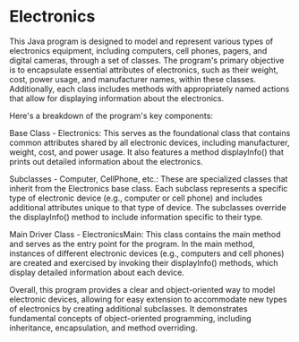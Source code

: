 # Electronics
This Java program is designed to model and represent various types of electronics equipment, including computers, cell phones, pagers, and digital cameras, through a set of classes. 
The program's primary objective is to encapsulate essential attributes of electronics, such as their weight, cost, power usage, and manufacturer names, within these classes. 
Additionally, each class includes methods with appropriately named actions that allow for displaying information about the electronics.

Here's a breakdown of the program's key components:

Base Class - Electronics: This serves as the foundational class that contains common attributes shared by all electronic devices, including manufacturer, weight, cost, and power usage. 
It also features a method displayInfo() that prints out detailed information about the electronics.

Subclasses - Computer, CellPhone, etc.: These are specialized classes that inherit from the Electronics base class. 
Each subclass represents a specific type of electronic device (e.g., computer or cell phone) and includes additional attributes unique to that type of device. 
The subclasses override the displayInfo() method to include information specific to their type.

Main Driver Class - ElectronicsMain: This class contains the main method and serves as the entry point for the program. 
In the main method, instances of different electronic devices (e.g., computers and cell phones) are created and exercised by invoking their displayInfo() methods, which display detailed information about each device.

Overall, this program provides a clear and object-oriented way to model electronic devices, allowing for easy extension to accommodate new types of electronics by creating additional subclasses. 
It demonstrates fundamental concepts of object-oriented programming, including inheritance, encapsulation, and method overriding.

